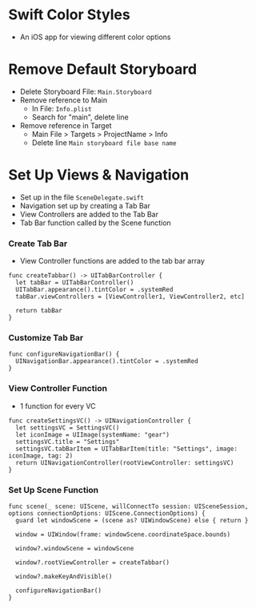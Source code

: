 # Swift Color Styles

- An iOS app for viewing different color options

# Remove Default Storyboard

- Delete Storyboard File: `Main.Storyboard`
- Remove reference to Main
  - In File: `Info.plist`
  - Search for "main", delete line
- Remove reference in Target
  - Main File > Targets > ProjectName > Info
  - Delete line `Main storyboard file base name`

# Set Up Views & Navigation

- Set up in the file `SceneDelegate.swift`
- Navigation set up by creating a Tab Bar
- View Controllers are added to the Tab Bar
- Tab Bar function called by the Scene function

### Create Tab Bar

- View Controller functions are added to the tab bar array
```
func createTabbar() -> UITabBarController {
  let tabBar = UITabBarController()
  UITabBar.appearance().tintColor = .systemRed
  tabBar.viewControllers = [ViewController1, ViewController2, etc]
        
  return tabBar
}
```

### Customize Tab Bar

```
func configureNavigationBar() {
  UINavigationBar.appearance().tintColor = .systemRed
}
```

### View Controller Function

- 1 function for every VC
```
func createSettingsVC() -> UINavigationController {
  let settingsVC = SettingsVC()      
  let iconImage = UIImage(systemName: "gear")      
  settingsVC.title = "Settings"      
  settingsVC.tabBarItem = UITabBarItem(title: "Settings", image: iconImage, tag: 2)      
  return UINavigationController(rootViewController: settingsVC)
}
```

### Set Up Scene Function

```
func scene(_ scene: UIScene, willConnectTo session: UISceneSession, options connectionOptions: UIScene.ConnectionOptions) {
  guard let windowScene = (scene as? UIWindowScene) else { return }       

  window = UIWindow(frame: windowScene.coordinateSpace.bounds)      

  window?.windowScene = windowScene
        
  window?.rootViewController = createTabbar()

  window?.makeKeyAndVisible()
        
  configureNavigationBar()
}
```








